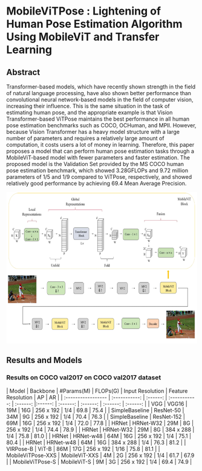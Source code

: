 # MobileViTPose : Lightening of Human Pose Estimation Algorithm Using MobileViT and Transfer Learning

## Abstract
Transformer-based models, which have recently shown strength in the field of natural language processing, have also shown better performance than convolutional neural network-based models in the field of computer vision, increasing their influence. This is the same situation in the task of estimating human pose, and the appropriate example is that Vision Transformer-based ViTPose maintains the best performance in all human pose estimation benchmarks such as COCO, OCHuman, and MPII. However, because Vision Transformer has a heavy model structure with a large number of parameters and requires a relatively large amount of computation, it costs users a lot of money in learning. Therefore, this paper proposes a model that can perform human pose estimation tasks through a MobileViT-based model with fewer parameters and faster estimation. The proposed model is the Validation Set provided by the MS COCO human pose estimation benchmark, which showed 3.28GFLOPs and 9.72 million parameters of 1/5 and 1/9 compared to ViTPose, respectively, and showed relatively good performance by achieving 69.4 Mean Average Precision.


<img width="800" height="400" src="architecture.png"/>

## Results and Models
### Results on COCO val2017 on COCO val2017 dataset

| Model  | Backbone | #Params(M) | FLOPs(G) | Input Resolution | Feature Resolution | AP | AR |
| :----------------- | :-----------: | :------: | :-----------: | :------: |:------: | :------: | :------: | :------: | :------: |
| VGG | VGG16 | 19M | 16G | 256 x 192 | 1/4 | 69.8 | 75.4 | 
| SimpleBaseline | ResNet-50 | 34M | 9G | 256 x 192 | 1/4 | 70.4 | 76.3 | 
| SimpleBaseline | ResNet-152 | 69M | 16G | 256 x 192 | 1/4 | 72.0 | 77.8 | 
| HRNet | HRNet-W32 | 29M | 8G | 256 x 192 | 1/4 | 74.4 | 78.9 | 
| HRNet | HRNet-W32 | 29M | 8G | 384 x 288 | 1/4 | 75.8 | 81.0 | 
| HRNet | HRNet-w48 | 64M | 16G | 256 x 192 | 1/4 | 75.1 | 80.4 | 
| HRNet | HRNet-w48 | 64M | 16G | 384 x 288 | 1/4 | 76.3 | 81.2 | 
| VIRPose-B | ViT-B | 86M | 17G | 256 x 192 | 1/16 | 75.8 | 81.1 | 
| MobileViTPose-XXS | MobileViT-XXS | 4M | 2G | 256 x 192 | 1/4 | 61.7 | 67.9 | 
| MobileViTPose-S | MobileViT-S | 9M | 3G | 256 x 192 | 1/4 | 69.4 | 74.9 | 



